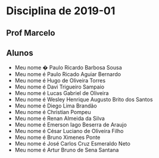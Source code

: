 ﻿# Disciplina de 2019-01

## Prof Marcelo 

## Alunos

* Meu nome � Paulo Ricardo Barbosa Sousa
* Meu nome é Paulo Ricado Aguiar Bernardo
* Meu nome é Hugo de Oliveira Torres
* Meu nome é Davi Trigueiro Sampaio
* Meu nome é Lucas Gabriel de Oliveira
* Meu nome é Wesley Henrique Augusto Brito dos Santos
* Meu nome é Diego Lima Brandão
* Meu nome é Christian Pompeu
* Meu nome é Renan Almeida da Silva
* Meu nome é Emerson Iago Beserra de Araujo
* Meu nome é César Luciano de Oliveira Filho
* Meu nome é Bruno Ximenes Ponte
* Meu nome é José Carlos Cruz Esmeraldo Neto
* Meu nome é Artur Bruno de Sena Santana



